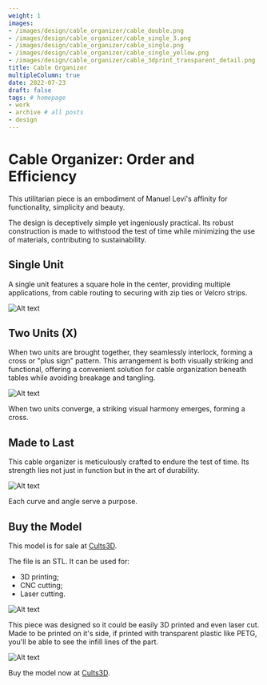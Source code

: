 ```yaml
---
weight: 1
images:
- /images/design/cable_organizer/cable_double.png
- /images/design/cable_organizer/cable_single_3.png
- /images/design/cable_organizer/cable_single.png
- /images/design/cable_organizer/cable_single_yellow.png
- /images/design/cable_organizer/cable_3dprint_transparent_detail.png
title: Cable Organizer
multipleColumn: true
date: 2022-07-23
draft: false
tags: # homepage
- work
- archive # all posts
- design
---
```


# Cable Organizer: Order and Efficiency

This utilitarian piece is an embodiment of Manuel Levi's affinity for functionality, simplicity and beauty.

The design is deceptively simple yet ingeniously practical. Its robust construction is made to withstood the test of time while minimizing the use of materials, contributing to sustainability. 



## Single Unit

A single unit features a square hole in the
center, providing multiple applications, from cable routing to securing with zip ties or Velcro strips.

![Alt text](/images/design/cable_organizer/cable_single_3.png "a title")

## Two Units (X)

When two units are brought together, they seamlessly interlock, forming a cross or "plus sign" pattern. This arrangement is both visually striking and functional, offering a convenient solution for cable organization beneath tables while avoiding breakage and tangling.

![Alt text](/images/design/cable_organizer/cable_double.png "a title")

When two units converge, a striking visual harmony emerges, forming a cross.

## Made to Last

This cable organizer is meticulously crafted to endure the test of time. Its strength lies not just in function but in the art of durability.

![Alt text](/images/design/cable_organizer/cable_single.png)

Each curve and angle serve a purpose.

## Buy the Model

This model is for sale at [Cults3D](https://cults3d.com/en/3d-model/home/multifunction-single-and-double-cable-organizer). 

The file is an STL. It can be used for:
* 3D printing;
* CNC cutting;
* Laser cutting.

![Alt text](/images/design/cable_organizer/cable_single_yellow.png)

This piece was designed so it could be easily 3D printed and even laser cut. 
Made to be printed on it's side, if printed with transparent plastic like PETG, you'll be able to see the infill lines of the part.

![Alt text](/images/design/cable_organizer/cable_3dprint_transparent_detail.png)

Buy the model now at [Cults3D](https://cults3d.com/en/3d-model/home/multifunction-single-and-double-cable-organizer). 